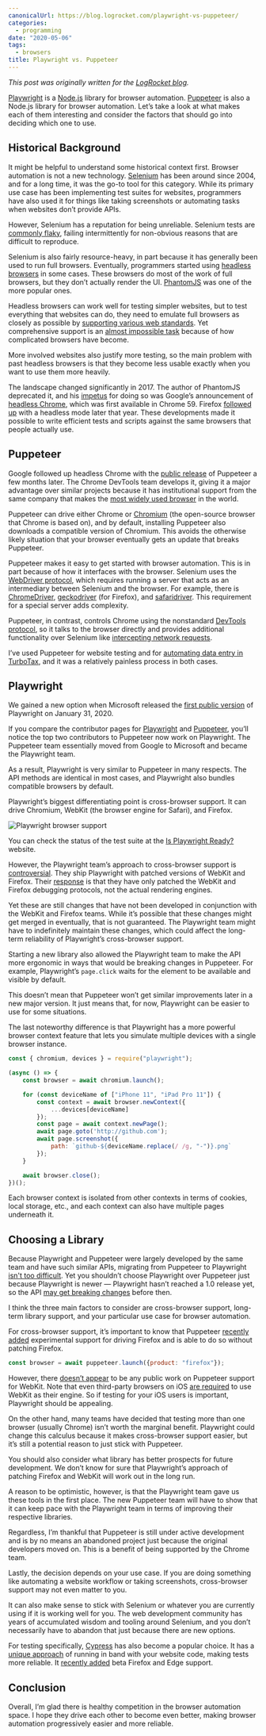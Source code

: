 ```yaml
---
canonicalUrl: https://blog.logrocket.com/playwright-vs-puppeteer/
categories:
  - programming
date: "2020-05-06"
tags:
  - browsers
title: Playwright vs. Puppeteer
---
```


*This post was originally written for the [LogRocket
blog](https://blog.logrocket.com/playwright-vs-puppeteer/).*

[Playwright](https://github.com/microsoft/playwright) is a
[Node.js](https://nodejs.org) library for browser automation.
[Puppeteer](https://pptr.dev/) is also a Node.js library for browser automation.
Let’s take a look at what makes each of them interesting and consider the
factors that should go into deciding which one to use.

## Historical Background

It might be helpful to understand some historical context first. Browser
automation is not a new technology. [Selenium](https://www.selenium.dev/) has
been around since 2004, and for a long time, it was the go-to tool for this
category. While its primary use case has been implementing test suites for
websites, programmers have also used it for things like taking screenshots or
automating tasks when websites don’t provide APIs.

However, Selenium has a reputation for being unreliable. Selenium tests are
[commonly flaky](https://sqa.stackexchange.com/a/32544/42012), failing
intermittently for non-obvious reasons that are difficult to reproduce.

Selenium is also fairly resource-heavy, in part because it has generally been
used to run full browsers. Eventually, programmers started using [headless
browsers](https://en.wikipedia.org/wiki/Headless_browser) in some cases. These
browsers do most of the work of full browsers, but they don’t actually render
the UI. [PhantomJS](https://en.wikipedia.org/wiki/PhantomJS) was one of the more
popular ones.

Headless browsers can work well for testing simpler websites, but to test
everything that websites can do, they need to emulate full browsers as closely
as possible by [supporting various web
standards](https://phantomjs.org/supported-web-standards.html). Yet
comprehensive support is an [almost impossible
task](https://drewdevault.com/2020/03/18/Reckless-limitless-scope.html) because
of how complicated browsers have become.

More involved websites also justify more testing, so the main problem with past
headless browsers is that they become less usable exactly when you want to use
them more heavily.

The landscape changed significantly in 2017. The author of PhantomJS deprecated
it, and his
[impetus](https://groups.google.com/forum/m/#!topic/phantomjs/9aI5d-LDuNE) for
doing so was Google’s announcement of [headless
Chrome](https://developers.google.com/web/updates/2017/04/headless-chrome),
which was first available in Chrome 59. Firefox [followed
up](https://www.ghacks.net/2017/09/01/first-look-at-firefoxs-headless-mode/)
with a headless mode later that year. These developments made it possible to
write efficient tests and scripts against the same browsers that people actually
use.

## Puppeteer

Google followed up headless Chrome with the [public
release](https://github.com/puppeteer/puppeteer/releases/tag/v0.9.0) of
Puppeteer a few months later. The Chrome DevTools team develops it, giving it a
major advantage over similar projects because it has institutional support from
the same company that makes the [most widely used
browser](https://en.wikipedia.org/wiki/Usage_share_of_web_browsers) in the
world.

Puppeteer can drive either Chrome or
[Chromium](https://en.wikipedia.org/wiki/Chromium_(web_browser)) (the
open-source browser that Chrome is based on), and by default, installing
Puppeteer also downloads a compatible version of Chromium. This avoids the
otherwise likely situation that your browser eventually gets an update that
breaks Puppeteer.

Puppeteer makes it easy to get started with browser automation. This is in part
because of how it interfaces with the browser. Selenium uses the [WebDriver
protocol](https://www.w3.org/TR/webdriver/), which requires running a server
that acts as an intermediary between Selenium and the browser. For example,
there is [ChromeDriver](https://chromedriver.chromium.org/),
[geckodriver](https://github.com/mozilla/geckodriver) (for Firefox), and
[safaridriver](https://developer.apple.com/documentation/webkit/testing_with_webdriver_in_safari).
This requirement for a special server adds complexity.

Puppeteer, in contrast, controls Chrome using the nonstandard [DevTools
protocol](https://github.com/WICG/devtools-protocol/), so it talks to the
browser directly and provides additional functionality over Selenium like
[intercepting network
requests](https://pptr.dev/#?product=Puppeteer&version=master&show=api-pagesetrequestinterceptionvalue).

I’ve used Puppeteer for website testing and for [automating data entry in
TurboTax](https://www.dannyguo.com/blog/automating-turbotax-data-entry-with-puppeteer/),
and it was a relatively painless process in both cases.

## Playwright

We gained a new option when Microsoft released the [first public
version](https://github.com/microsoft/playwright/releases/tag/v0.10.0) of
Playwright on January 31, 2020.

If you compare the contributor pages for
[Playwright](https://github.com/microsoft/playwright/graphs/contributors) and
[Puppeteer](https://github.com/puppeteer/puppeteer/graphs/contributors), you’ll
notice the top two contributors to Puppeteer now work on Playwright. The
Puppeteer team essentially moved from Google to Microsoft and became the
Playwright team.

As a result, Playwright is very similar to Puppeteer in many respects. The API
methods are identical in most cases, and Playwright also bundles compatible
browsers by default.

Playwright’s biggest differentiating point is cross-browser support. It can
drive Chromium, WebKit (the browser engine for Safari), and Firefox.

![Playwright browser support](https://i.imgur.com/kzpnIp9.png)

You can check the status of the test suite at the [Is Playwright
Ready?](https://aslushnikov.github.io/isplaywrightready/) website.

However, the Playwright team’s approach to cross-browser support is
[controversial](https://twitter.com/gsnedders/status/1220331113777967105). They
ship Playwright with patched versions of WebKit and Firefox. Their
[response](https://github.com/microsoft/playwright#q-what-browser-versions-does-playwright-use)
is that they have only patched the WebKit and Firefox debugging protocols, not
the actual rendering engines.

Yet these are still changes that have not been developed in conjunction with the
WebKit and Firefox teams. While it’s possible that these changes might get
merged in eventually, that is not guaranteed. The Playwright team might have to
indefinitely maintain these changes, which could affect the long-term
reliability of Playwright’s cross-browser support.

Starting a new library also allowed the Playwright team to make the API more
ergonomic in ways that would be breaking changes in Puppeteer. For example,
Playwright’s `page.click` waits for the element to be available and visible by
default.

This doesn’t mean that Puppeteer won’t get similar improvements later in a new
major version. It just means that, for now, Playwright can be easier to use for
some situations.

The last noteworthy difference is that Playwright has a more powerful browser
context feature that lets you simulate multiple devices with a single browser
instance.

```js
const { chromium, devices } = require("playwright");

(async () => {
    const browser = await chromium.launch();

    for (const deviceName of ["iPhone 11", "iPad Pro 11"]) {
        const context = await browser.newContext({
            ...devices[deviceName]
        });
        const page = await context.newPage();
        await page.goto('http://github.com');
        await page.screenshot({
            path: `github-${deviceName.replace(/ /g, "-")}.png`
        });
    }

    await browser.close();
})();
```

Each browser context is isolated from other contexts in terms of cookies, local
storage, etc., and each context can also have multiple pages underneath it.

## Choosing a Library

Because Playwright and Puppeteer were largely developed by the same team and
have such similar APIs, migrating from Puppeteer to Playwright [isn't too
difficult](https://medium.com/@davert/puppeteer-to-playwright-migration-guide-6c86ea66e85e).
Yet you shouldn’t choose Playwright over Puppeteer just because Playwright is
newer — Playwright hasn’t reached a 1.0 release yet, so the API [may get
breaking changes](https://github.com/microsoft/playwright#q-is-playwright-ready)
before then.

I think the three main factors to consider are cross-browser support, long-term
library support, and your particular use case for browser automation.

For cross-browser support, it’s important to know that Puppeteer [recently
added](https://github.com/puppeteer/puppeteer/releases/tag/v2.1.0) experimental
support for driving Firefox and is able to do so without patching Firefox.

```js
const browser = await puppeteer.launch({product: "firefox"});
```

However, there [doesn’t
appear](https://github.com/puppeteer/puppeteer/issues/4887) to be any public
work on Puppeteer support for WebKit. Note that even third-party browsers on iOS
[are required](https://stackoverflow.com/a/48541760/1481479) to use WebKit as
their engine. So if testing for your iOS users is important, Playwright should
be appealing.

On the other hand, many teams have decided that testing more than one browser
(usually Chrome) isn’t worth the marginal benefit. Playwright could change this
calculus because it makes cross-browser support easier, but it’s still a
potential reason to just stick with Puppeteer.

You should also consider what library has better prospects for future
development. We don’t know for sure that Playwright’s approach of patching
Firefox and WebKit will work out in the long run.

A reason to be optimistic, however, is that the Playwright team gave us these
tools in the first place. The new Puppeteer team will have to show that it can
keep pace with the Playwright team in terms of improving their respective
libraries.

Regardless, I’m thankful that Puppeteer is still under active development and is
by no means an abandoned project just because the original developers moved on.
This is a benefit of being supported by the Chrome team.

Lastly, the decision depends on your use case. If you are doing something like
automating a website workflow or taking screenshots, cross-browser support may
not even matter to you.

It can also make sense to stick with Selenium or whatever you are currently
using if it is working well for you. The web development community has years of
accumulated wisdom and tooling around Selenium, and you don’t necessarily have
to abandon that just because there are new options.

For testing specifically, [Cypress](https://www.cypress.io/) has also become a
popular choice. It has a [unique approach](https://www.cypress.io/how-it-works)
of running in band with your website code, making tests more reliable. It
[recently
added](https://www.cypress.io/blog/2020/02/06/introducing-firefox-and-edge-support-in-cypress-4-0/)
beta Firefox and Edge support.

## Conclusion

Overall, I’m glad there is healthy competition in the browser automation space.
I hope they drive each other to become even better, making browser automation
progressively easier and more reliable.

